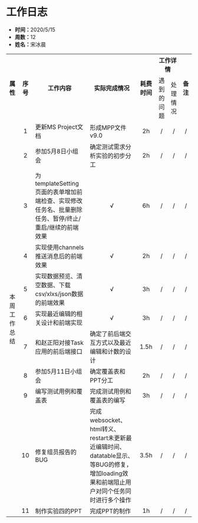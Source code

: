<h1>工作日志</h1>
<ul>
    <li><strong>时间：</strong>2020/5/15</li>
    <li><strong>周数：</strong>12</li>
    <li><strong>姓名：</strong>宋冰晨</li>
</ul>
<table style="text-align:center">
  <tr>
    <th rowspan="2">属性</th>
    <th rowspan="2">序号</th>
    <th rowspan="2">工作内容</th>
    <th rowspan="2">实际完成情况</th>
    <th rowspan="2">耗费时间</th>
    <th colspan="2">工作详情</th>
    <th rowspan="2">备注</th>
  </tr>
  <tr>
    <td>遇到的问题</td>
    <td>处理情况</td>
  </tr>
  <tr>
    <td rowspan="11">本周工作总结</td>
    <td>1</td>
    <td style="text-align:left">更新MS Project文档</td>
    <td style="text-align:left">形成MPP文件v9.0</td>
    <td>2h</td>
    <td>/</td>
    <td>/</td>
    <td>/</td>
  </tr>
  <tr>
    <td>2</td>
    <td style="text-align:left">参加5月8日小组会</td>
    <td style="text-align:left">确定测试需求分析实验的初步分工</td>
    <td>2h</td>
    <td>/</td>
    <td>/</td>
    <td>/</td>
  </tr>
  <tr>
    <td>3</td>
    <td style="text-align:left">为templateSetting页面的表单增加前端检查、实现修改任务名、批量删除任务、暂停/终止/重启/继续的前端效果</td>
    <td>√</td>
    <td>6h</td>
    <td>/</td>
    <td>/</td>
    <td>/</td>
  </tr>
  <tr>
    <td>4</td>
    <td style="text-align:left">实现使用channels推送消息后的前端效果</td>
    <td>√</td>
    <td>2h</td>
    <td>/</td>
    <td>/</td>
    <td>/</td>
  </tr>
  <tr>
    <td>5</td>
    <td style="text-align:left">实现数据预览、清空数据、下载csv/xlxs/json数据的前端效果</td>
    <td>√</td>
    <td>3h</td>
    <td>/</td>
    <td>/</td>
    <td>/</td>
  </tr>
  <tr>
    <td>6</td>
    <td style="text-align:left">实现最近编辑的相关设计和前端实现</td>
    <td>√</td>
    <td>3h</td>
    <td>/</td>
    <td>/</td>
    <td>/</td>
  </tr>
  <tr>
    <td>7</td>
    <td style="text-align:left">和赵正阳对接Task应用的前后端接口</td>
    <td style="text-align:left">确定了前后端交互方式以及最近编辑和计数的设计</td>
    <td>1.5h</td>
    <td>/</td>
    <td>/</td>
    <td>/</td>
  </tr>
  <tr>
    <td>8</td>
    <td style="text-align:left">参加5月11日小组会</td>
    <td style="text-align:left">确定覆盖表和PPT分工</td>
    <td>2h</td>
    <td>/</td>
    <td>/</td>
    <td>/</td>
  </tr>
  <tr>
    <td>9</td>
    <td style="text-align:left">编写测试用例和覆盖表</td>
    <td style="text-align:left">完成测试用例和覆盖表的编写</td>
    <td>3h</td>
    <td>/</td>
    <td>/</td>
    <td>/</td>
  </tr>
    <tr>
    <td>10</td>
    <td style="text-align:left">修复组员报告的BUG</td>
    <td style="text-align:left">完成websocket、html转义、restart未更新最近编辑时间、datatable显示、等BUG的修复，增加loading效果和前端阻止用户对同个任务同时进行多个操作</td>
    <td>3.5h</td>
    <td>/</td>
    <td>/</td>
    <td>/</td>
  </tr>
  <tr>
    <td>11</td>
    <td style="text-align:left">制作实验四的PPT</td>
    <td style="text-align:left">完成PPT的制作</td>
    <td>1h</td>
    <td>/</td>
    <td>/</td>
    <td>/</td>
  </tr>
</table>
